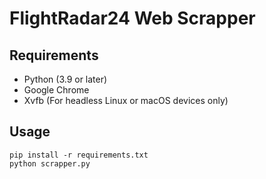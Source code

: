 # FlightRadar24 Web Scrapper

## Requirements

- Python (3.9 or later)
- Google Chrome
- Xvfb (For headless Linux or macOS devices only)

## Usage

```
pip install -r requirements.txt
python scrapper.py
```
